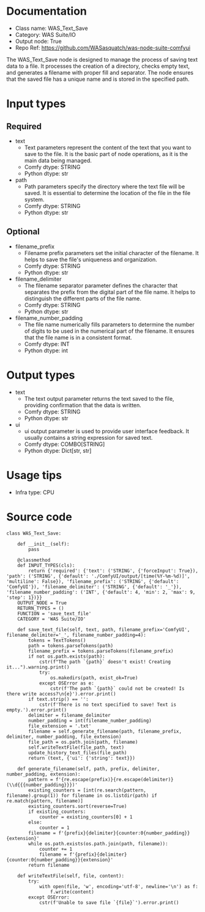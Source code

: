 # Documentation
- Class name: WAS_Text_Save
- Category: WAS Suite/IO
- Output node: True
- Repo Ref: https://github.com/WASasquatch/was-node-suite-comfyui

The WAS_Text_Save node is designed to manage the process of saving text data to a file. It processes the creation of a directory, checks empty text, and generates a filename with proper fill and separator. The node ensures that the saved file has a unique name and is stored in the specified path.

# Input types
## Required
- text
    - Text parameters represent the content of the text that you want to save to the file. It is the basic part of node operations, as it is the main data being managed.
    - Comfy dtype: STRING
    - Python dtype: str
- path
    - Path parameters specify the directory where the text file will be saved. It is essential to determine the location of the file in the file system.
    - Comfy dtype: STRING
    - Python dtype: str
## Optional
- filename_prefix
    - Filename prefix parameters set the initial character of the filename. It helps to save the file's uniqueness and organization.
    - Comfy dtype: STRING
    - Python dtype: str
- filename_delimiter
    - The filename separator parameter defines the character that separates the prefix from the digital part of the file name. It helps to distinguish the different parts of the file name.
    - Comfy dtype: STRING
    - Python dtype: str
- filename_number_padding
    - The file name numerically fills parameters to determine the number of digits to be used in the numerical part of the filename. It ensures that the file name is in a consistent format.
    - Comfy dtype: INT
    - Python dtype: int

# Output types
- text
    - The text output parameter returns the text saved to the file, providing confirmation that the data is written.
    - Comfy dtype: STRING
    - Python dtype: str
- ui
    - ui output parameter is used to provide user interface feedback. It usually contains a string expression for saved text.
    - Comfy dtype: COMBO[STRING]
    - Python dtype: Dict[str, str]

# Usage tips
- Infra type: CPU

# Source code
```
class WAS_Text_Save:

    def __init__(self):
        pass

    @classmethod
    def INPUT_TYPES(cls):
        return {'required': {'text': ('STRING', {'forceInput': True}), 'path': ('STRING', {'default': './ComfyUI/output/[time(%Y-%m-%d)]', 'multiline': False}), 'filename_prefix': ('STRING', {'default': 'ComfyUI'}), 'filename_delimiter': ('STRING', {'default': '_'}), 'filename_number_padding': ('INT', {'default': 4, 'min': 2, 'max': 9, 'step': 1})}}
    OUTPUT_NODE = True
    RETURN_TYPES = ()
    FUNCTION = 'save_text_file'
    CATEGORY = 'WAS Suite/IO'

    def save_text_file(self, text, path, filename_prefix='ComfyUI', filename_delimiter='_', filename_number_padding=4):
        tokens = TextTokens()
        path = tokens.parseTokens(path)
        filename_prefix = tokens.parseTokens(filename_prefix)
        if not os.path.exists(path):
            cstr(f"The path `{path}` doesn't exist! Creating it...").warning.print()
            try:
                os.makedirs(path, exist_ok=True)
            except OSError as e:
                cstr(f'The path `{path}` could not be created! Is there write access?\n{e}').error.print()
        if text.strip() == '':
            cstr(f'There is no text specified to save! Text is empty.').error.print()
        delimiter = filename_delimiter
        number_padding = int(filename_number_padding)
        file_extension = '.txt'
        filename = self.generate_filename(path, filename_prefix, delimiter, number_padding, file_extension)
        file_path = os.path.join(path, filename)
        self.writeTextFile(file_path, text)
        update_history_text_files(file_path)
        return (text, {'ui': {'string': text}})

    def generate_filename(self, path, prefix, delimiter, number_padding, extension):
        pattern = f'{re.escape(prefix)}{re.escape(delimiter)}(\\d{{{number_padding}}})'
        existing_counters = [int(re.search(pattern, filename).group(1)) for filename in os.listdir(path) if re.match(pattern, filename)]
        existing_counters.sort(reverse=True)
        if existing_counters:
            counter = existing_counters[0] + 1
        else:
            counter = 1
        filename = f'{prefix}{delimiter}{counter:0{number_padding}}{extension}'
        while os.path.exists(os.path.join(path, filename)):
            counter += 1
            filename = f'{prefix}{delimiter}{counter:0{number_padding}}{extension}'
        return filename

    def writeTextFile(self, file, content):
        try:
            with open(file, 'w', encoding='utf-8', newline='\n') as f:
                f.write(content)
        except OSError:
            cstr(f'Unable to save file `{file}`').error.print()
```